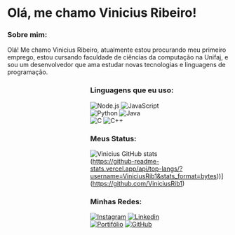 <h1 style="align: center;"> Olá, me chamo Vinicius Ribeiro!</h1>

<h3>Sobre mim: </h3>
<p>
Olá! Me chamo Vinicius Ribeiro, atualmente estou procurando meu primeiro emprego, estou cursando faculdade de ciências da computação na Unifaj, e sou um desenvolvedor que ama estudar novas tecnologias e linguagens de programação.
</p>

<div style="margin-left: 5cm;">

<h3>Linguagens que eu uso:</h3>

![Node.js](https://img.shields.io/badge/Node.js-43853D?style=for-the-badge&logo=node.js&logoColor=white) 
![JavaScript](https://img.shields.io/badge/JavaScript-F7DF1E?style=for-the-badge&logo=javascript&logoColor=black) <br>
![Python](https://img.shields.io/badge/Python-14354C?style=for-the-badge&logo=python&logoColor=white) 
![Java](https://img.shields.io/badge/Java-ED8B00?style=for-the-badge&logo=openjdk&logoColor=white) <br>
![C](https://img.shields.io/badge/C-00599C?style=for-the-badge&logo=c&logoColor=white) ![C++](https://img.shields.io/badge/C++-00599C?style=for-the-badge&logo=c++&logoColor=white)

<h3>Meus Status:</h3>

![Vinicius GitHub stats](https://github-readme-stats.vercel.app/api?username=ViniciusRib1&show_icons=true&theme=radical) <br>
(https://github-readme-stats.vercel.app/api/top-langs/?username=ViniciusRib1&stats_format=bytes))](https://github.com/ViniciusRib1)

<h3>Minhas Redes:</h3>

[![Instagram](https://img.shields.io/badge/Instagram-E4405F?style=for-the-badge&logo=instagram&logoColor=white)](https://www.instagram.com/vinirib01/)
[![Linkedin](https://img.shields.io/badge/LinkedIn-0077B5?style=for-the-badge&logo=linkedin&logoColor=white)](https://www.linkedin.com/in/vinicius-ribeiro-9a2452267/) <br>
[![Portifólio](https://img.shields.io/badge/Blogger-FF5722?style=for-the-badge&logo=blogger&logoColor=white)](https://viniciusrib1.github.io/Portfolio/index.html)
[![GitHub](https://img.shields.io/badge/GitHub-100000?style=for-the-badge&logo=github&logoColor=white)](https://github.com/ViniciusRib1)

</div>
